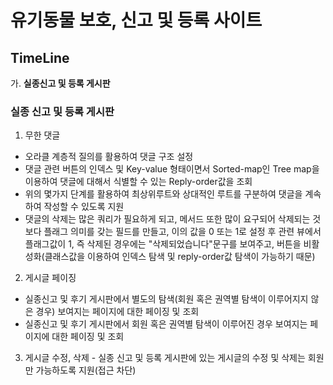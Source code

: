 ﻿# 유기동물 보호, 신고 및 등록 사이트
## TimeLine

가. **실종신고 및 등록 게시판**

### 실종 신고 및 등록 게시판
1.  무한 댓글
- 오라클 계층적 질의를 활용하여 댓글 구조 설정
- 댓글 관련 버튼의 인덱스 및 Key-value 형태이면서 Sorted-map인 Tree map을 이용하여 댓글에 대해서 식별할 수 있는 Reply-order값을 조회
- 위의 몇가지 단계를 활용하여 최상위루트와 상대적인 루트를 구분하여 댓글을 계속하여 작성할 수 있도록 지원
- 댓글의 삭제는 많은 쿼리가 필요하게 되고, 메서드 또한 많이 요구되어 삭제되는 것보다 플래그 의미를 갖는 필드를 만들고, 이의 값을 0 또는 1로 설정 후 관련 뷰에서 플래그값이 1, 즉 삭제된 경우에는 "삭제되었습니다"문구를 보여주고, 버튼을 비활성화(클래스값을 이용하여 인덱스 탐색 및 reply-order값 탐색이 가능하기 때문)

2. 게시글 페이징
- 실종신고 및 후기 게시판에서 별도의 탐색(회원 혹은 권역별 탐색이 이루어지지 않은 경우) 보여지는 페이지에 대한 페이징 및 조회
- 실종신고 및 후기 게시판에서 회원 혹은 권역별 탐색이 이루어진 경우 보여지는 페이지에 대한 페이징 및 조회

3. 게시글 수정, 삭제 - 실종 신고 및 등록 게시판에 있는 게시글의 수정 및 삭제는 회원만 가능하도록 지원(접근 차단)
